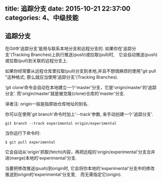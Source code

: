 title: 追踪分支
date: 2015-10-21 22:37:00
categories: 4、中级技能
---
## 追踪分支 ##

在Git中‘追踪分支’是用与联系本地分支和远程分支的. 如果你在’追踪分支'(Tracking Branches)上执行推送(push)或拉取(pull)时,　它会自动推送(push)或拉取(pull)到关联的远程分支上.


如果你经常要从远程仓库里拉取(pull)分支到本地,并且不想很麻烦的使用"git pull <repository> <refspec>"这种格式; 那么就应当使用‘追踪分支'(Tracking Branches).

‘git clone‘命令会自动在本地建立一个'master'分支，它是'origin/master'的‘追踪分支’. 而'origin/master'就是被克隆(clone)仓库的'master'分支.
	
译者注: origin一般是指原始仓库地址的别名.


你可以在使用'git branch'命令时加上'--track'参数, 来手动创建一个'追踪分支'.

	git branch --track experimental origin/experimental


当你运行下命令时:

	$ git pull experimental
	

它会自动从‘origin'抓取(fetch)内容，再把远程的'origin/experimental'分支合并进(merge)本地的'experimental'分支.


当要把修改推送(push)到origin时, 它会将你本地的'experimental'分支中的修改推送到origin的‘experimental'分支里,　而无需指定它(origin).
	
	
